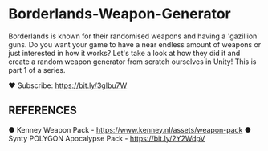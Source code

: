 # Borderlands-Weapon-Generator
Borderlands is known for their randomised weapons and having a 'gazillion' guns. Do you want your game to have a near endless amount of weapons or just interested in how it works? Let's take a look at how they did it and create a random weapon generator from scratch ourselves in Unity! This is part 1 of a series.

♥ Subscribe: https://bit.ly/3gIbu7W

REFERENCES
------------------------------
● Kenney Weapon Pack -  https://www.kenney.nl/assets/weapon-pack
● Synty POLYGON Apocalypse Pack - https://bit.ly/2Y2WdpV
